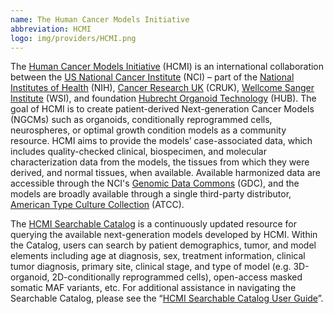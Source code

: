 ```yaml
---
name: The Human Cancer Models Initiative
abbreviation: HCMI
logo: img/providers/HCMI.png
---
```


The [Human Cancer Models Initiative](https://ocg.cancer.gov/programs/HCMI) (HCMI) is an international collaboration between the [US National Cancer Institute](https://www.cancer.gov/) (NCI) – part of the [National Institutes of Health](https://www.nih.gov/) (NIH), [Cancer Research UK](https://www.cancerresearchuk.org/funding-for-researchers/how-we-deliver-research/our-research-partnerships/human-cancer-models-initiative) (CRUK), [Wellcome Sanger Institute](https://www.sanger.ac.uk/collaboration/human-cancer-model-initiative-hcmi/) (WSI), and foundation [Hubrecht Organoid Technology](https://hub4organoids.eu/) (HUB). The goal of HCMI is to create patient-derived Next-generation Cancer Models (NGCMs) such as organoids, conditionally reprogrammed cells, neurospheres, or optimal growth condition models as a community resource. HCMI aims to provide the models’ case-associated data, which includes quality-checked clinical, biospecimen, and molecular characterization data from the models, the tissues from which they were derived, and normal tissues, when available. Available harmonized data are accessible through the NCI's [Genomic Data Commons](https://portal.gdc.cancer.gov/projects/HCMI-CMDC) (GDC), and the models are broadly available through a single third-party distributor, [American Type Culture Collection](https://www.atcc.org/hcmi) (ATCC).

The [HCMI Searchable Catalog](https://hcmi-searchable-catalog.nci.nih.gov/) is a continuously updated resource for querying the available next-generation models developed by HCMI. Within the Catalog, users can search by patient demographics, tumor, and model elements including age at diagnosis, sex, treatment information, clinical tumor diagnosis, primary site, clinical stage, and type of model (e.g. 3D-organoid, 2D-conditionally reprogrammed cells), open-access masked somatic MAF variants, etc. For additional assistance in navigating the Searchable Catalog, please see the “[HCMI Searchable Catalog User Guide](https://ocg.cancer.gov/sites/default/files/HCMI%20Searchable%20Catalog%20User%20Guide_v.5_Clean.pdf)”.
